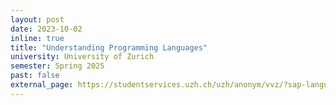 ```yaml
---
layout: post
date: 2023-10-02
inline: true
title: "Understanding Programming Languages"
university: University of Zurich
semester: Spring 2025
past: false
external_page: https://studentservices.uzh.ch/uzh/anonym/vvz/?sap-language=EN&sap-ui-language=EN#/details/2024/004/SM/51268781
---
```


